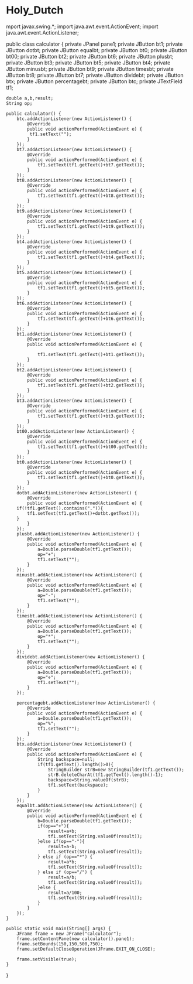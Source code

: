 # Holy_Dutch
mport javax.swing.*;
import java.awt.event.ActionEvent;
import java.awt.event.ActionListener;

public class calculator {
    private JPanel pane1;
    private JButton bt1;
    private JButton dotbt;
    private JButton equalbt;
    private JButton bt0;
    private JButton bt00;
    private JButton bt2;
    private JButton bt6;
    private JButton plusbt;
    private JButton bt3;
    private JButton bt5;
    private JButton bt4;
    private JButton minusbt;
    private JButton bt9;
    private JButton timesbt;
    private JButton bt8;
    private JButton bt7;
    private JButton dividebt;
    private JButton btx;
    private JButton percentagebt;
    private JButton btc;
    private JTextField tf1;

    double a,b,result;
    String op;

    public calculator() {
        btc.addActionListener(new ActionListener() {
            @Override
            public void actionPerformed(ActionEvent e) {
             tf1.setText("");
            }
        });
        bt7.addActionListener(new ActionListener() {
            @Override
            public void actionPerformed(ActionEvent e) {
                tf1.setText(tf1.getText()+bt7.getText());
            }
        });
        bt8.addActionListener(new ActionListener() {
            @Override
            public void actionPerformed(ActionEvent e) {
                tf1.setText(tf1.getText()+bt8.getText());
            }
        });
        bt9.addActionListener(new ActionListener() {
            @Override
            public void actionPerformed(ActionEvent e) {
                tf1.setText(tf1.getText()+bt9.getText());
            }
        });
        bt4.addActionListener(new ActionListener() {
            @Override
            public void actionPerformed(ActionEvent e) {
                tf1.setText(tf1.getText()+bt4.getText());
            }
        });
        bt5.addActionListener(new ActionListener() {
            @Override
            public void actionPerformed(ActionEvent e) {
                tf1.setText(tf1.getText()+bt5.getText());
            }
        });
        bt6.addActionListener(new ActionListener() {
            @Override
            public void actionPerformed(ActionEvent e) {
                tf1.setText(tf1.getText()+bt6.getText());
            }
        });
        bt1.addActionListener(new ActionListener() {
            @Override
            public void actionPerformed(ActionEvent e) {

                tf1.setText(tf1.getText()+bt1.getText());
            }
        });
        bt2.addActionListener(new ActionListener() {
            @Override
            public void actionPerformed(ActionEvent e) {
                tf1.setText(tf1.getText()+bt2.getText());
            }
        });
        bt3.addActionListener(new ActionListener() {
            @Override
            public void actionPerformed(ActionEvent e) {
                tf1.setText(tf1.getText()+bt3.getText());
            }
        });
        bt00.addActionListener(new ActionListener() {
            @Override
            public void actionPerformed(ActionEvent e) {
                tf1.setText(tf1.getText()+bt00.getText());
            }
        });
        bt0.addActionListener(new ActionListener() {
            @Override
            public void actionPerformed(ActionEvent e) {
                tf1.setText(tf1.getText()+bt0.getText());
            }
        });
        dotbt.addActionListener(new ActionListener() {
            @Override
            public void actionPerformed(ActionEvent e) {
        if(!tf1.getText().contains(".")){
            tf1.setText(tf1.getText()+dotbt.getText());
        }
            }
        });
        plusbt.addActionListener(new ActionListener() {
            @Override
            public void actionPerformed(ActionEvent e) {
                a=Double.parseDouble(tf1.getText());
                op="+";
                tf1.setText("");
            }
        });
        minusbt.addActionListener(new ActionListener() {
            @Override
            public void actionPerformed(ActionEvent e) {
                a=Double.parseDouble(tf1.getText());
                op="-";
                tf1.setText("");
            }
        });
        timesbt.addActionListener(new ActionListener() {
            @Override
            public void actionPerformed(ActionEvent e) {
                a=Double.parseDouble(tf1.getText());
                op="*";
                tf1.setText("");
            }
        });
        dividebt.addActionListener(new ActionListener() {
            @Override
            public void actionPerformed(ActionEvent e) {
                a=Double.parseDouble(tf1.getText());
                op="÷";
                tf1.setText("");
            }
        });

        percentagebt.addActionListener(new ActionListener() {
            @Override
            public void actionPerformed(ActionEvent e) {
                a=Double.parseDouble(tf1.getText());
                op="%";
                tf1.setText("");
            }
        });
        btx.addActionListener(new ActionListener() {
            @Override
            public void actionPerformed(ActionEvent e) {
                String backspace=null;
                if(tf1.getText().length()>0){
                    StringBuilder strB=new StringBuilder(tf1.getText());
                    strB.deleteCharAt(tf1.getText().length()-1);
                    backspace=String.valueOf(strB);
                    tf1.setText(backspace);
                }
            }
        });
        equalbt.addActionListener(new ActionListener() {
            @Override
            public void actionPerformed(ActionEvent e) {
                b=Double.parseDouble(tf1.getText());
                if(op=="+"){
                    result=a+b;
                    tf1.setText(String.valueOf(result));
                }else if(op=="-"){
                    result=a-b;
                    tf1.setText(String.valueOf(result));
                } else if (op=="*") {
                    result=a*b;
                    tf1.setText(String.valueOf(result));
                } else if (op=="/") {
                    result=a/b;
                    tf1.setText(String.valueOf(result));
                }else {
                    result=a/100;
                    tf1.setText(String.valueOf(result));
                }
            }
        });
    }

    public static void main(String[] args) {
        JFrame frame = new JFrame("calculator");
        frame.setContentPane(new calculator().pane1);
        frame.setBounds(150,150,500,750);
        frame.setDefaultCloseOperation(JFrame.EXIT_ON_CLOSE);

        frame.setVisible(true);
    }
}

